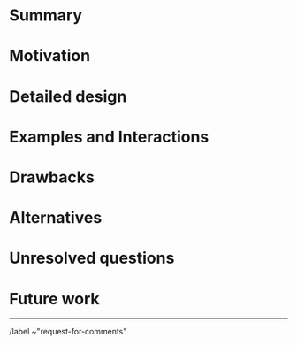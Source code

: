 <!-- Issues are public, they should not contain confidential information -->

# Summary

<!-- One paragraph explanation of the feature. -->

# Motivation

<!-- Why are we doing this?
What use cases does it support?
What is the expected outcome? -->

# Detailed design

<!-- This is the core, normative part of the RFC.
Explain the design in enough detail
for somebody familiar with the ecosystem to understand, and implement.
This should get into specifics and corner-cases.
Yet, this section should also be terse,
avoiding redundancy even at the cost of clarity. -->

# Examples and Interactions

<!-- This section illustrates the detailed design.
This section should clarify all confusion
the reader has from the previous sections.
It is especially important to counterbalance
the desired terseness of the detailed design;
if you feel your detailed design is rudely short,
consider making this section longer instead. -->

# Drawbacks

<!-- Why should we not do this? -->

# Alternatives

<!-- What other designs have been considered?
What is the impact of not doing this? -->

# Unresolved questions

<!-- What parts of the design are still TBD or unknowns? -->

# Future work

<!-- What future work, if any,
would be implied
or impacted by this feature
without being directly part of the work? -->

---

<!-- Template inspired on: https://github.com/NixOS/rfcs -->

/label ~"request-for-comments"
